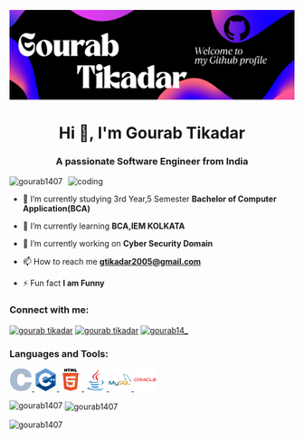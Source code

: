 ![logo](https://github.com/gourab1407/gourab1407/blob/main/Banner.png)
<h1 align="center">Hi 👋, I'm Gourab Tikadar</h1>
<h3 align="center">A passionate Software Engineer from India</h3>
<img align="right" alt="coding"width="400"src="https://www.lambdatest.com/resources/images/news24.gif">
<p align="left"> <img src="https://komarev.com/ghpvc/?username=gourab1407&label=Profile%20views&color=0e75b6&style=flat" alt="gourab1407" /> </p>

- 🔭 I’m currently studying 3rd Year,5 Semester **Bachelor of Computer Application(BCA)**

- 🌱 I’m currently learning **BCA,IEM KOLKATA**

- 👯 I’m currently working on **Cyber Security Domain**

- 📫 How to reach me **gtikadar2005@gmail.com**

- ⚡ Fun fact **I am Funny**

<h3 align="left">Connect with me:</h3>
<p align="left">
<a href="https://linkedin.com/in/gourab tikadar" target="blank"><img align="center" src="https://raw.githubusercontent.com/rahuldkjain/github-profile-readme-generator/master/src/images/icons/Social/linked-in-alt.svg" alt="gourab tikadar" height="30" width="40" /></a>
<a href="https://fb.com/gourab tikadar" target="blank"><img align="center" src="https://raw.githubusercontent.com/rahuldkjain/github-profile-readme-generator/master/src/images/icons/Social/facebook.svg" alt="gourab tikadar" height="30" width="40" /></a>
<a href="https://instagram.com/gourab14_" target="blank"><img align="center" src="https://raw.githubusercontent.com/rahuldkjain/github-profile-readme-generator/master/src/images/icons/Social/instagram.svg" alt="gourab14_" height="30" width="40" /></a>
</p>

<h3 align="left">Languages and Tools:</h3>
<p align="left"> <a href="https://www.cprogramming.com/" target="_blank" rel="noreferrer"> <img src="https://raw.githubusercontent.com/devicons/devicon/master/icons/c/c-original.svg" alt="c" width="40" height="40"/> </a> <a href="https://www.w3schools.com/cpp/" target="_blank" rel="noreferrer"> <img src="https://raw.githubusercontent.com/devicons/devicon/master/icons/cplusplus/cplusplus-original.svg" alt="cplusplus" width="40" height="40"/> </a> <a href="https://www.w3.org/html/" target="_blank" rel="noreferrer"> <img src="https://raw.githubusercontent.com/devicons/devicon/master/icons/html5/html5-original-wordmark.svg" alt="html5" width="40" height="40"/> </a> <a href="https://www.java.com" target="_blank" rel="noreferrer"> <img src="https://raw.githubusercontent.com/devicons/devicon/master/icons/java/java-original.svg" alt="java" width="40" height="40"/> </a> <a href="https://www.mysql.com/" target="_blank" rel="noreferrer"> <img src="https://raw.githubusercontent.com/devicons/devicon/master/icons/mysql/mysql-original-wordmark.svg" alt="mysql" width="40" height="40"/> </a> <a href="https://www.oracle.com/" target="_blank" rel="noreferrer"> <img src="https://raw.githubusercontent.com/devicons/devicon/master/icons/oracle/oracle-original.svg" alt="oracle" width="40" height="40"/> </a> </p>

<p><img align="left" src="https://github-readme-stats.vercel.app/api/top-langs?username=gourab1407&show_icons=true&locale=en&layout=compact" alt="gourab1407" /></p>

<p>&nbsp;<img align="center" src="https://github-readme-stats.vercel.app/api?username=gourab1407&show_icons=true&locale=en" alt="gourab1407" /></p>

<p><img align="center" src="https://github-readme-streak-stats.herokuapp.com/?user=gourab1407&" alt="gourab1407" /></p>
